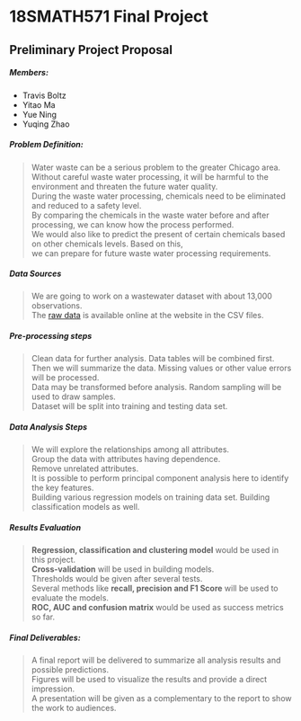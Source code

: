 # 18SMATH571 Final Project
## Preliminary Project Proposal


##### Members:
- Travis Boltz
- Yitao Ma
- Yue Ning
- Yuqing Zhao

##### Problem Definition:
>  Water waste can be a serious problem to the greater Chicago area.  
   Without careful waste water processing, it will be harmful to the environment and threaten the future water quality.   
   During the waste water processing, chemicals need to be eliminated and reduced to a safety level.   
   By comparing the chemicals in the waste water before and after processing, we can know how the process performed.   
   We would also like to predict the present of certain chemicals based on other chemicals levels. Based on this,   
   we can prepare for future waste water processing requirements.  


##### Data Sources
>  We are going to work on a wastewater dataset with about 13,000 observations.    
>  The [raw data](http://www.mwrd.org/irj/portal/anonymous?NavigationTarget=navurl://9f766d4f820e9482d016681c86031b76) is available online at the website in the CSV files.  
  
  
##### Pre-processing steps 
>  Clean data for further analysis. Data tables will be combined first.   
>  Then we will summarize the data. Missing values or other value errors will be processed.  
>  Data may be transformed before analysis. Random sampling will be used to draw samples.   
>  Dataset will be split into training and testing data set.     
 

##### Data Analysis Steps
>  We will explore the relationships among all attributes.   
>  Group the data with attributes having dependence.   
>  Remove unrelated attributes.   
>  It is possible to perform principal component analysis here to identify the key features.   
>  Building various regression models on training data set. Building classification models as well.     
 
  
##### Results Evaluation
>  __Regression, classification and clustering model__ would be used in this project.  
>  __Cross-validation__ will be used in building models.  
>  Thresholds would be given after several tests.  
>  Several methods like __recall, precision and F1 Score__ will be used to evaluate the models.   
>  __ROC, AUC and confusion matrix__ would be used as success metrics so far.  
  

##### Final Deliverables:
>  A final report will be delivered to summarize all analysis results and possible predictions.   
>  Figures will be used to visualize the results and provide a direct impression.   
>  A presentation will be given as a complementary to the report to show the work to audiences.  

